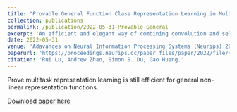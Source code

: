 ```yaml
---
title: "Provable General Function Class Representation Learning in Multitask Bandits and MDPs"
collection: publications
permalink: /publication/2022-05-31-Provable-General
excerpt: 'An efficient and elegant way of combining convolution and self-attention.'
date: 2022-05-31
venue: 'Adavances on Neural Information Processing Systems (Neurips) 2022'
paperurl: 'https://proceedings.neurips.cc/paper_files/paper/2022/file/4b121e627d3c5683f312ad168988f3f0-Paper-Conference.pdf'
citation: 'Rui Lu, Andrew Zhao, Simon S. Du, Gao Huang.'
---
```

Prove multitask representation learning is still efficient for general non-linear representation functions.

[Download paper here](https://proceedings.neurips.cc/paper_files/paper/2022/file/4b121e627d3c5683f312ad168988f3f0-Paper-Conference.pdf)
